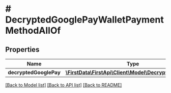 # # DecryptedGooglePayWalletPaymentMethodAllOf

## Properties

Name | Type | Description | Notes
------------ | ------------- | ------------- | -------------
**decryptedGooglePay** | [**\FirstData\FirstApi\Client\Model\DecryptedGooglePay**](DecryptedGooglePay.md) |  | 

[[Back to Model list]](../../README.md#documentation-for-models) [[Back to API list]](../../README.md#documentation-for-api-endpoints) [[Back to README]](../../README.md)


